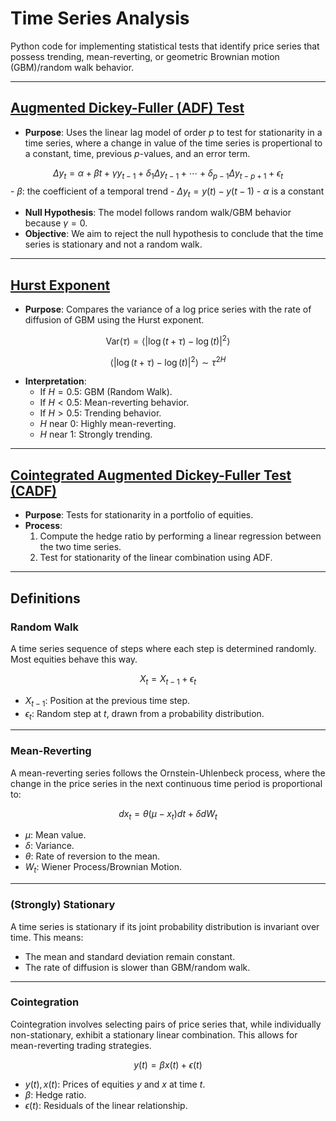 # Time Series Analysis

Python code for implementing statistical tests that identify price series that possess trending, mean-reverting, or geometric Brownian motion (GBM)/random walk behavior.

---

## [Augmented Dickey-Fuller (ADF) Test](ADF.py)
- **Purpose**: Uses the linear lag model of order $p$ to test for stationarity in a time series, where a change in value of the time series is propertional to a constant, time, previous $p$-values, and an error term. 

$$
\Delta y_t = \alpha + \beta t + \gamma y_{t-1} + \delta_1 \Delta y_{t-1} + \cdots + \delta_{p-1} \Delta y_{t-p+1} + \epsilon_t
$$
    - $\beta$: the coefficient of a temporal trend
    - $\Delta y_t = y(t) − y(t − 1)$
    - $\alpha$ is a constant
- **Null Hypothesis**: The model follows random walk/GBM behavior because $\gamma = 0$.
- **Objective**: We aim to reject the null hypothesis to conclude that the time series is stationary and not a random walk.

---

## [Hurst Exponent](Hurst.py)
- **Purpose**: Compares the variance of a log price series with the rate of diffusion of GBM using the Hurst exponent.

$$
\text{Var}(\tau) = \langle | \log(t+\tau) - \log(t) |^2 \rangle
$$

$$
\langle | \log(t+\tau) - \log(t) |^2 \rangle \sim \tau^{2H}
$$

- **Interpretation**:
  - If $H = 0.5$: GBM (Random Walk).
  - If $H < 0.5$: Mean-reverting behavior.
  - If $H > 0.5$: Trending behavior.
  - $H$ near $0$: Highly mean-reverting.
  - $H$ near $1$: Strongly trending.

---

## [Cointegrated Augmented Dickey-Fuller Test (CADF)](CADF.py)
- **Purpose**: Tests for stationarity in a portfolio of equities.
- **Process**:
  1. Compute the hedge ratio by performing a linear regression between the two time series.
  2. Test for stationarity of the linear combination using ADF.

---

## Definitions

### **Random Walk**
A time series sequence of steps where each step is determined randomly. Most equities behave this way.

$$
X_t = X_{t-1} + \epsilon_t
$$

- $X_{t-1}$: Position at the previous time step.
- $\epsilon_t$: Random step at $t$, drawn from a probability distribution.

---

### **Mean-Reverting**
A mean-reverting series follows the Ornstein-Uhlenbeck process, where the change in the price series in the next continuous time period is proportional to:

$$
dx_t = \theta (\mu - x_t) dt + \delta dW_t
$$

- $\mu$: Mean value.
- $\delta$: Variance.
- $\theta$: Rate of reversion to the mean.
- $W_t$: Wiener Process/Brownian Motion.

---

### **(Strongly) Stationary**
A time series is stationary if its joint probability distribution is invariant over time. This means:
- The mean and standard deviation remain constant.
- The rate of diffusion is slower than GBM/random walk.

---

### **Cointegration**
Cointegration involves selecting pairs of price series that, while individually non-stationary, exhibit a stationary linear combination. This allows for mean-reverting trading strategies.

$$
y(t) = \beta x(t) + \epsilon(t)
$$

- $y(t), x(t)$: Prices of equities $y$ and $x$ at time $t$.
- $\beta$: Hedge ratio.
- $\epsilon(t)$: Residuals of the linear relationship.
